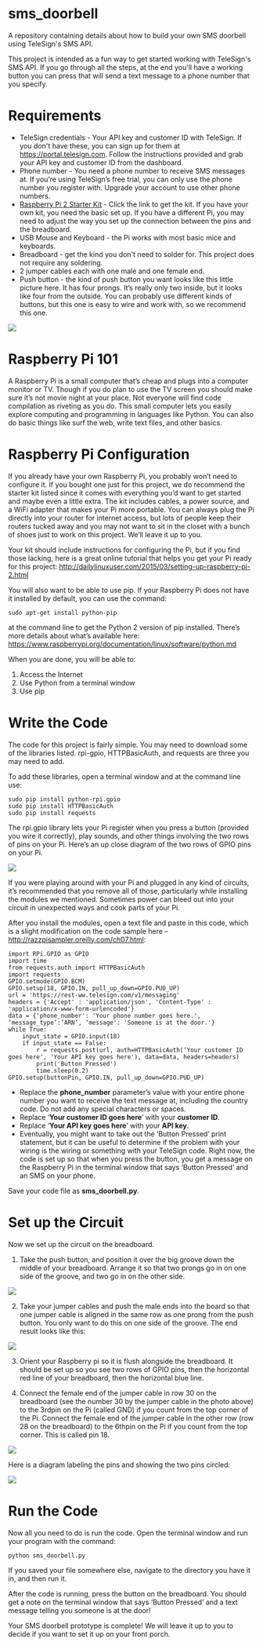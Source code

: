 # sms_doorbell
A repository containing details about how to build your own SMS doorbell using TeleSign's SMS API. 

This project is intended as a fun way to get started working with TeleSign's SMS API. If you go through all the steps, at the end you'll have a working button you can press that will send a text message to a phone number that you specify. 

# Requirements

* TeleSign credentials - Your API key and customer ID with TeleSign. If you don't have these, you can sign up for them at <a href="https://portal.telesign.com">https://portal.telesign.com</a>. Follow the instructions provided and grab your API key and customer ID from the dashboard.
* Phone number - You need a phone number to receive SMS messages at. If you’re using TeleSign’s free trial, you can only use the phone number you register with. Upgrade your account to use other phone numbers.
* <a href="https://www.amazon.com/CanaKit-Raspberry-Complete-Starter-9-Items/dp/B008XVAVAW/ref=sr_1_3?ie=UTF8&qid=1542234969&sr=8-3&keywords=raspberry+pi+2+canakit">Raspberry Pi 2 Starter Kit</a> - Click the link to get the kit. If you have your own kit, you need the basic set up. If you have a different Pi, you may need to adjust the way you set up the connection between the pins and the breadboard.
* USB Mouse and Keyboard - the Pi works with most basic mice and keyboards.
* Breadboard - get the kind you don't need to solder for. This project does not require any soldering.
* 2 jumper cables each with one male and one female end. 
* Push button - the kind of push button you want looks like this little picture here. It has four prongs. It’s really only two inside, but it looks like four from the outside. You can probably use different kinds of buttons, but this one is easy to wire and work with, so we recommend this one.

<img src="https://github.com/erikkai/sms_doorbell/blob/master/images/push_button-288x300.png">

# Raspberry Pi 101 

A Raspberry Pi is a small computer that’s cheap and plugs into a computer monitor or TV. Though if you do plan to use the TV screen you should make sure it’s not movie night at your place. Not everyone will find code compilation as riveting as you do. This small computer lets you easily explore computing and programming in languages like Python. You can also do basic things like surf the web, write text files, and other basics.

# Raspberry Pi Configuration 

If you already have your own Raspberry Pi, you probably won’t need to configure it. If you bought one just for this project, we do recommend the starter kit listed since it comes with everything you’d want to get started and maybe even a little extra. The kit includes cables, a power source, and a WiFi adapter that makes your Pi more portable. You can always plug the Pi directly into your router for internet access, but lots of people keep their routers tucked away and you may not want to sit in the closet with a bunch of shoes just to work on this project. We’ll leave it up to you.

Your kit should include instructions for configuring the Pi, but if you find those lacking, here is a great online tutorial that helps you get your Pi ready for this project: <a href="http://dailylinuxuser.com/2015/03/setting-up-raspberry-pi-2.html">http://dailylinuxuser.com/2015/03/setting-up-raspberry-pi-2.html</a>

You will also want to be able to use pip. If your Raspberry Pi does not have it installed by default, you can use the command:

`sudo apt-get install python-pip` 

at the command line to get the Python 2 version of pip installed. There’s more details about what’s available here: https://www.raspberrypi.org/documentation/linux/software/python.md

When you are done, you will be able to: 

1. Access the Internet
2. Use Python from a terminal window
3. Use pip 

# Write the Code 

The code for this project is fairly simple. You may need to download some of the libraries listed. rpi-gpio, HTTPBasicAuth, and requests are three you may need to add.

To add these libraries, open a terminal window and at the command line use:

```
sudo pip install python-rpi.gpio
sudo pip install HTTPBasicAuth
sudo pip install requests
```

The rpi.gpio library lets your Pi register when you press a button (provided you wire it correctly), play sounds, and other things involving the two rows of pins on your Pi.  Here’s an up close diagram of the two rows of GPIO pins on your Pi.

<img src="https://github.com/erikkai/sms_doorbell/blob/master/images/gpio.png">

If you were playing around with your Pi and plugged in any kind of circuits, it’s recommended that you remove all of those, particularly while installing the modules we mentioned. Sometimes power can bleed out into your circuit in unexpected ways and cook parts of your Pi.

After you install the modules, open a text file and paste in this code, which is a slight modification on the code sample here – http://razzpisampler.oreilly.com/ch07.html:


```
import RPi.GPIO as GPIO
import time
from requests.auth import HTTPBasicAuth
import requests
GPIO.setmode(GPIO.BCM)
GPIO.setup(18, GPIO.IN, pull_up_down=GPIO.PUD_UP)
url = 'https://rest-ww.telesign.com/v1/messaging'
headers = {'Accept' : 'application/json', 'Content-Type' : 'application/x-www-form-urlencoded'}
data = {'phone_number': 'Your phone number goes here.', ‘message_type’:’ARN’, ‘message': 'Someone is at the door.'}
while True:
    input_state = GPIO.input(18)
    if input_state == False:
        r = requests.post(url, auth=HTTPBasicAuth(‘Your customer ID goes here', 'Your API key goes here'), data=data, headers=headers)
        print('Button Pressed')
        time.sleep(0.2)
GPIO.setup(buttonPin, GPIO.IN, pull_up_down=GPIO.PUD_UP)
```

* Replace the **phone_number** parameter’s value with your entire phone number you want to receive the text message at, including the country code. Do not add any special characters or spaces.
* Replace ‘**Your customer ID goes here**’ with your **customer ID**.
* Replace ‘**Your API key goes here**’ with your **API key**.
* Eventually, you might want to take out the ‘Button Pressed’ print statement, but it can be useful to determine if the problem with your wiring is the wiring or something with your TeleSign code. Right now, the code is set up so that when you press the button, you get a message on the Raspberry Pi in the terminal window that says ‘Button Pressed’ and an SMS on your phone.

Save your code file as **sms_doorbell.py**.

# Set up the Circuit

Now we set up the circuit on the breadboard.

1. Take the push button, and position it over the big groove down the middle of your breadboard. Arrange it so that two prongs go in on one side of the groove, and two go in on the other side.

<img src="https://github.com/erikkai/sms_doorbell/blob/master/images/breadboard_bonly.png">

2. Take your jumper cables and push the male ends into the board so that one jumper cable is aligned in the same row as one prong from the push button. You only want to do this on one side of the groove. The end result looks like this:

<img src="https://github.com/erikkai/sms_doorbell/blob/master/images/breadboard_wires.jpg">

3. Orient your Raspberry pi so it is flush alongside the breadboard. It should be set up so you see two rows of GPIO pins, then the horizontal red line of your breadboard, then the horizontal blue line.

4. Connect the female end of the jumper cable in row 30 on the breadboard (see the number 30 by the jumper cable in the photo above) to the 3rdpin on the Pi (called GND) if you count from the top corner of the Pi. Connect the female end of the jumper cable in the other row (row 28 on the breadboard) to the 6thpin on the Pi if you count from the top corner. This is called pin 18.
<img src="https://github.com/erikkai/sms_doorbell/blob/master/images/boardandpi.jpg">

Here is a diagram labeling the pins and showing the two pins circled: 

<img src="https://github.com/erikkai/sms_doorbell/blob/master/images/pins_to_use.png">

# Run the Code

Now all you need to do is run the code. Open the terminal window and run your program with the command:

```
python sms_doorbell.py
```


If you saved your file somewhere else, navigate to the directory you have it in, and then run it.

After the code is running, press the button on the breadboard. You should get a note on the terminal window that says ‘Button Pressed’ and a text message telling you someone is at the door!

Your SMS doorbell prototype is complete! We will leave it up to you to decide if you want to set it up on your front porch.
